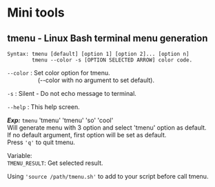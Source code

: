# Mini tools

tmenu - Linux Bash terminal menu generation
-------------------------------------------

```
Syntax: tmenu [default] [option 1] [option 2]... [option n]
        tmenu --color -s [OPTION SELECTED ARROW] color code.
```

`--color` : Set color option for tmenu.<br>
&nbsp;&nbsp;&nbsp;&nbsp;&nbsp;&nbsp;&nbsp;&nbsp;&nbsp;&nbsp;&nbsp;&nbsp;&nbsp;&nbsp;&nbsp;&nbsp;&nbsp; (--color with no argument to set default).

`-s`	: Silent - Do not echo message to terminal.

`--help` : This help screen.

***Exp:*** `tmenu` 'tmenu' 'tmenu' 'so' 'cool'<br>
Will generate menu with 3 option and select 'tmenu' option as default.<br>
If no default argument, first option will be set as default.<br>
Press `'q'` to quit tmenu.

Variable:<br>
`TMENU_RESULT`: Get selected result.

Using `'source /path/tmenu.sh'` to add to your script before call tmenu.
